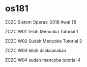 # os181
ZCZC Sistem Operasi 2018 Awal (1)

ZCZC W01 Telah Mencoba Tutorial 1

ZCZC W02 Sudah Mencoba Tutorial 2

ZCZC W03 telah dilaksanakan

ZCZC W04 sudah mencoba tutorial 4
